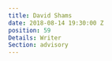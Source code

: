 ```yaml
---
title: David Shams
date: 2018-08-14 19:30:00 Z
position: 59
Details: Writer
Section: advisory
---
```


